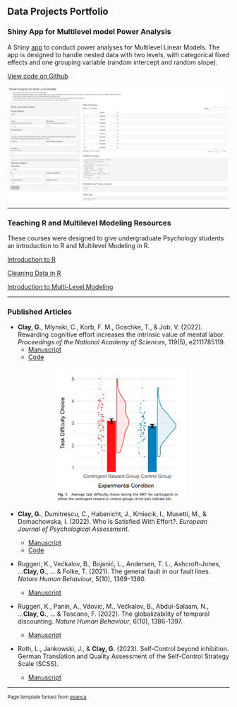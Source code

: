 ## Data Projects Portfolio

### Shiny App for Multilevel model Power Analysis

A Shiny [app](https://georgiaclay.shinyapps.io/mlm_power_app/) to conduct power analyses for Multilevel Linear Models. The app is designed to handle nested data with two levels, with categorical fixed effects and one grouping variable (random intercept and random slope).

[View code on Github](https://github.com/GeorgiaClay/mlm_power/tree/main)

 <p align="center">
<img width = 500 src="images/fig 2.png"/>
 </p>

---

### Teaching R and Multilevel Modeling Resources

These courses were designed to give undergraduate Psychology students an introduction to R and Multilevel Modeling in R.

[Introduction to R](https://georgiaclay.github.io/TEWA/introduction.html)

[Cleaning Data in R](https://georgiaclay.github.io/TEWA/cleaning-data.html)

[Introduction to Multi-Level Modeling](https://georgiaclay.github.io/TEWA/intro-to-hlm.html)

---


### Published Articles

- **Clay, G.**, Mlynski, C., Korb, F. M., Goschke, T., & Job, V. (2022). Rewarding cognitive effort increases the intrinsic value of mental labor. _Proceedings of the National Academy of Sciences_, 119(5), e2111785119.
  - [Manuscript](https://www.pnas.org/doi/pdf/10.1073/pnas.2111785119)
  - [Code](https://osf.io/8pcex/)

 <p align="center">
<img width = 300 src="images/fig 1.png"/>
 </p>

- **Clay, G.**, Dumitrescu, C., Habenicht, J., Kmiecik, I., Musetti, M., & Domachowska, I. (2022). Who Is Satisfied With Effort?. _European Journal of Psychological Assessment_.
  - [Manuscript](https://econtent.hogrefe.com/doi/pdf/10.1027/1015-5759/a000742)
  - [Code](https://osf.io/n7my8/)
 
- Ruggeri, K., Većkalov, B., Bojanić, L., Andersen, T. L., Ashcroft-Jones, ...**Clay, G.**, ... & Folke, T. (2021). The general fault in our fault lines. _Nature Human Behaviour_, 5(10), 1369-1380.
  - [Manuscript](https://www.nature.com/articles/s41562-021-01092-x.pdf)

- Ruggeri, K., Panin, A., Vdovic, M., Većkalov, B., Abdul-Salaam, N., ...**Clay, G.**,  ... & Toscano, F. (2022). The globalizability of temporal discounting. _Nature Human Behaviour_, 6(10), 1386-1397.
  - [Manuscript](https://www.nature.com/articles/s41562-022-01392-w)

- Roth, L., Jankowski, J., & **Clay, G.** (2023). Self-Control beyond inhibition. German Translation and Quality Assessment of the Self-Control Strategy Scale (SCSS).
  - [Manuscript](https://osf.io/preprints/psyarxiv/gpmnv)
    
---




<p style="font-size:11px">Page template forked from <a href="https://github.com/evanca/quick-portfolio">evanca</a></p>
<!-- Remove above link if you don't want to attibute -->

